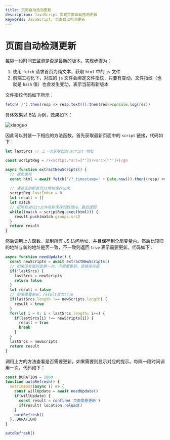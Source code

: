 ```yaml
---
title: 页面自动检测更新
description: JavaScript 实现页面自动检测更新
keywords: JavaScript, 页面自动检测更新
---
```


# 页面自动检测更新

每隔一段时间去监测是否是最新的版本。实现步骤为：

1. 使用 `fetch` 请求首页为纯文本，获取 `html` 中的 `js` 文件
2. 前端工程化下，对应的 `js` 文件会绑定文件指纹，只要有变动，文件指纹（也就是 `hash` 值）也会发生变动，表示当前有新版本

文件指纹代码如下所示：

```js
fetch('/').then(resp => resp.text()).then(res=>console.log(res))
```

具体效果以 B站 为例，效果如下：

![xiaoguo](https://pic.imgdb.cn/item/6533c458c458853aef6e35ff.jpg)

因此可以封装一下相应的方法函数，首先获取最新页面中的 `script` 链接，代码如下：

```js
let lastSrcs // 上一次获取到的 script 地址

const scriptReg = /\<script.*src=["'](?<src>[^"']+)/gm

async function extractNewScripts() {
  // 避免缓存
  const html = await fetch('/?_timestamp=' + Date.now()).then((resp) => resp.text())
  
  // 通过正则把首页js地址保存出来
  scriptReg.lastIndex = 0
  let result = []
  let match
  // 把所有对应js文件名称保存到数组内，最后返回
  while((match = scriptReg.exec(html))) {
    result.push(match.groups.src)
  }
  return result
}
```

然后调用上方函数，拿到所有 JS 访问地址，并且保存到全局变量内。然后比较旧的地址与新的地址是否一致，不一致则返回 `true` 表示需要更新。代码如下：

```js
async function needUpdate() {
  const newScripts = await extractNewScripts()
  // 如果没有值则是第一次，不需要更新，直接保存值
  if(!lastSrcs) {
    lastSrcs = newScripts
    return false
  }
  let result = false
  // 如果需要更新，result改为true
  if(lastSrcs.length !== newScripts.length) {
    result = true
  }
  for(let i = 0; i < lastSrcs.length; i++) {
    if(lastSrcs[i] !== newScripts[i]) {
      result = true
      break
    }
  }
  lastSrcs = newScripts
  return result
}
```

调用上方的方法查看是否需要更新，如果需要则显示对应的提示。每隔一段时间调用一次，代码如下：

```js
const DURATION = 2000
function autoRefresh() {
  setTimeout(async () => {
    const willUpdate = await needUpdate()
    if(willUpdate) {
      const result = confirm('页面需要更新')
      if(result) location.reload()
    }
    autoRefresh()
  }, DURATION)
}

autoRefresh()
```

